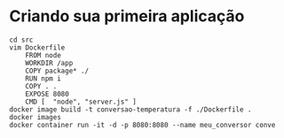 # Criando sua primeira aplicação
    cd src
    vim Dockerfile
        FROM node
        WORKDIR /app
        COPY package* ./
        RUN npm i
        COPY . .
        EXPOSE 8080
        CMD [  "node", "server.js" ]
    docker image build -t conversao-temperatura -f ./Dockerfile .
    docker images
    docker container run -it -d -p 8080:8080 --name meu_conversor conve
